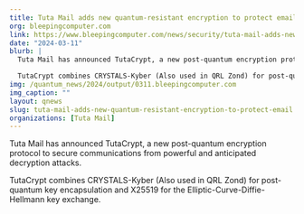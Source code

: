 ```yaml
---
title: Tuta Mail adds new quantum-resistant encryption to protect email
org: bleepingcomputer.com
link: https://www.bleepingcomputer.com/news/security/tuta-mail-adds-new-quantum-resistant-encryption-to-protect-email/
date: "2024-03-11"
blurb: |
  Tuta Mail has announced TutaCrypt, a new post-quantum encryption protocol to secure communications from powerful and anticipated decryption attacks.

  TutaCrypt combines CRYSTALS-Kyber (Also used in QRL Zond) for post-quantum key encapsulation and X25519 for the Elliptic-Curve-Diffie-Hellmann key exchange.
img: /quantum_news/2024/output/0311.bleepingcomputer.com
img_caption: ""
layout: qnews
slug: tuta-mail-adds-new-quantum-resistant-encryption-to-protect-email
organizations: [Tuta Mail]
---
```


Tuta Mail has announced TutaCrypt, a new post-quantum encryption protocol to secure communications from powerful and anticipated decryption attacks.

TutaCrypt combines CRYSTALS-Kyber (Also used in QRL Zond) for post-quantum key encapsulation and X25519 for the Elliptic-Curve-Diffie-Hellmann key exchange.
